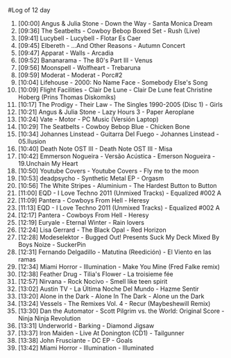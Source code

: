 #Log of 12 day

1. [00:00] Angus & Julia Stone - Down the Way - Santa Monica Dream
1. [09:36] The Seatbelts - Cowboy Bebop Boxed Set - Rush (Live)
1. [09:41] Lucybell - Lucybell - Flotar Es Caer
1. [09:45] Elbereth - ...And Other Reasons - Autumn Concert
1. [09:47] Apparat - Walls - Arcadia
1. [09:52] Bananarama - The 80's Part III - Venus
1. [09:56] Moonspell - Wolfheart - Trebaruna
1. [09:59] Moderat - Moderat - Porc#2
1. [10:04] Lifehouse - 2000: No Name Face - Somebody Else's Song
1. [10:09] Flight Facilities - Clair De Lune - Clair De Lune feat Christine Hoberg (Prins Thomas Diskomiks)
1. [10:17] The Prodigy - Their Law - The Singles 1990-2005 (Disc 1) - Girls
1. [10:21] Angus & Julia Stone - Lazy Hours 3 - Paper Aeroplane
1. [10:24] Vate - Motor - PC Music (Versión Laptop)
1. [10:29] The Seatbelts - Cowboy Bebop Blue - Chicken Bone
1. [10:34] Johannes Linstead - Guitarra Del Fuego - Johannes Linstead - 05.Ilusion
1. [10:40] Death Note OST III - Death Note OST III - Misa
1. [10:42] Emmerson Nogueira - Versão Acústica - Emerson Nogueira - 19.Unchain My Heart
1. [10:50] Youtube Covers - Youtube Covers - Fly me to the moon
1. [10:53] deadpsycho - Synthetic Metal EP - Orgasm
1. [10:56] The White Stripes - Aluminium - The Hardest Button to Button
1. [11:00] EQD - I Love Techno 2011 (Unmixed Tracks) - Equalized #002 A
1. [11:09] Pantera - Cowboys From Hell - Heresy
1. [11:13] EQD - I Love Techno 2011 (Unmixed Tracks) - Equalized #002 A
1. [12:17] Pantera - Cowboys From Hell - Heresy
1. [12:19] Euryale - Eternal Winter - Rain lovers
1. [12:24] Lisa Gerrard - The Black Opal - Red Horizon
1. [12:28] Modeselektor - Bugged Out! Presents Suck My Deck Mixed By Boys Noize - SuckerPin
1. [12:31] Fernando Delgadillo - Matutina (Reedición) - El Viento en las ramas
1. [12:34] Miami Horror - Illumination - Make You Mine (Fred Falke remix)
1. [12:38] Feather Drug - Tilia's Flower - La troisieme fée
1. [12:57] Nirvana - Rock Nocivo - Smell like teen spirit
1. [13:02] Austin TV - La Última Noche Del Mundo - Hazme Sentir
1. [13:20] Alone in the Dark - Alone In The Dark - Alone un the Dark
1. [13:24] Vessels - The Remixes Vol. 4 - Recur (Maybeshewill Remix)
1. [13:30] Dan the Automator - Scott Pilgrim vs. the World: Original Score - Ninja Ninja Revolution
1. [13:31] Underworld - Barking - Diamond Jigsaw
1. [13:37] Iron Maiden - Live At Donington (CD1) - Tailgunner
1. [13:38] John Frusciante - DC EP - Goals
1. [13:42] Miami Horror - Illumination - Illuminated
